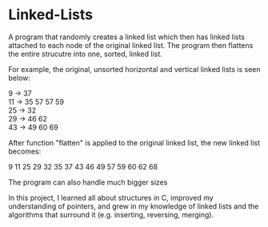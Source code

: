 # Linked-Lists

A program that randomly creates a linked list which then has linked lists attached to each node of the original linked list. The program then flattens the entire strucutre into one, sorted, linked list.

For example, the original, unsorted horizontal and vertical linked lists is seen below:

9 -> 37  
11 -> 35 57 57 59  
25 -> 32  
29 -> 46 62  
43 -> 49 60 69  

After function "flatten" is applied to the original linked list, the new linked list becomes:

9 11 25 29 32 35 37 43 46 49 57 59 60 62 68

The program can also handle much bigger sizes

In this project, I learned all about structures in C, improved my understanding of pointers, and grew in my knowledge of linked lists and the algorithms that surround it (e.g. inserting, reversing, merging).

